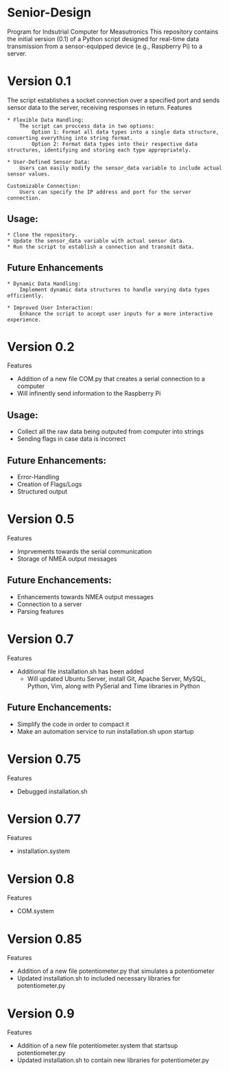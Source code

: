 # Senior-Design
Program for Indsutrial Computer for Measutronics
This repository contains the initial version (0.1) of a Python script designed for real-time data transmission from a sensor-equipped device (e.g., Raspberry Pi) to a server.
# Version 0.1
 The script establishes a socket connection over a specified port and sends sensor data to the server, receiving responses in return.
Features

    * Flexible Data Handling:
        The script can proccess data in two options:
            Option 1: Format all data types into a single data structure, converting everything into string format.
            Option 2: Format data types into their respective data structures, identifying and storing each type appropriately.

    * User-Defined Sensor Data:
        Users can easily modify the sensor_data variable to include actual sensor values.

    Customizable Connection:
        Users can specify the IP address and port for the server connection.

## Usage:

    * Clone the repository.
    * Update the sensor_data variable with actual sensor data.
    * Run the script to establish a connection and transmit data.

## Future Enhancements

    * Dynamic Data Handling:
        Implement dynamic data structures to handle varying data types efficiently.

    * Improved User Interaction:
        Enhance the script to accept user inputs for a more interactive experience.

# Version 0.2
 Features
  * Addition of a new file COM.py that creates a serial connection to a computer
  * Will infinently send information to the Raspberry Pi
    
## Usage:
  * Collect all the raw data being outputed from computer into strings
  * Sending flags in case data is incorrect
    
## Future Enhancements:
 * Error-Handling
 * Creation of Flags/Logs
 * Structured output

# Version 0.5
Features
 * Imprvements towards the serial communication
 * Storage of NMEA output messages
   
## Future Enchancements:
 * Enhancements towards NMEA output messages
 * Connection to a server
 * Parsing features

# Version 0.7
Features
 * Additional file installation.sh has been added
   * Will updated Ubuntu Server, install Git, Apache Server, MySQL, Python, Vim, along with PySerial and Time libraries in Python
   
## Future Enchancements:
 * Simplify the code in order to compact it
 * Make an automation service to run installation.sh upon startup

# Version 0.75
Features
 * Debugged installation.sh

# Version 0.77
Features
 * installation.system
   
# Version 0.8
Features
 * COM.system

# Version 0.85
Features
 * Addition of a new file potentiometer.py that simulates a potentiometer
 * Updated installation.sh to included necessary libraries for potentiometer.py
   
# Version 0.9
Features
 * Addition of a new file potentiometer.system that startsup potentiometer.py
 * Updated installation.sh to contain new libraries for potentiometer.py
